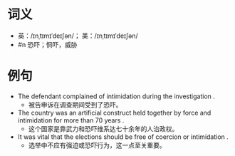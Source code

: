 # 词义
- 英：/ɪnˌtɪmɪˈdeɪʃən/； 美：/ɪnˌtɪmɪˈdeɪʃən/
- #n 恐吓；恫吓，威胁
# 例句
- The defendant complained of intimidation during the investigation .
	- 被告申诉在调查期间受到了恐吓。
- The country was an artificial construct held together by force and intimidation for more than 70 years .
	- 这个国家是靠武力和恐吓维系达七十余年的人治政权。
- It was vital that the elections should be free of coercion or intimidation .
	- 选举中不应有强迫或恐吓行为，这一点至关重要。
